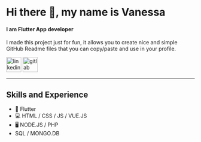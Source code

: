 # Hi there 👋, my name is Vanessa
#### I am Flutter App developer
I made this project just for fun, it allows you to create nice and simple GitHub Readme files that you can copy/paste and use in your profile.


[<img src='https://cdn.jsdelivr.net/npm/simple-icons@3.0.1/icons/linkedin.svg' alt='linkedin' height='40'>](https://www.linkedin.com/in/https://www.linkedin.com/in/vanessa-delage-a2915043//)  [<img src='https://cdn.jsdelivr.net/npm/simple-icons@3.0.1/icons/gitlab.svg' alt='gitlab' height='40'>](https://gitlab.com/VanessaD)  

_____________________

## Skills and Experience
* 📱 Flutter
* 💻 HTML / CSS / JS / VUE.JS
* 🖥 NODE.JS / PHP
* SQL / MONGO.DB 


